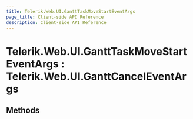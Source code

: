 ```yaml
---
title: Telerik.Web.UI.GanttTaskMoveStartEventArgs
page_title: Client-side API Reference
description: Client-side API Reference
---
```


# Telerik.Web.UI.GanttTaskMoveStartEventArgs : Telerik.Web.UI.GanttCancelEventArgs

## Methods